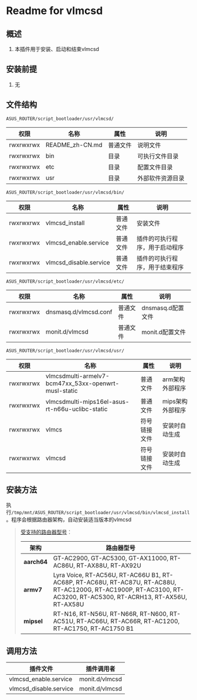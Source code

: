 # Readme for vlmcsd

## 概述

1. 本插件用于安装、启动和结束vlmcsd

## 安装前提

1. 无

## 文件结构

`ASUS_ROUTER/script_bootloader/usr/vlmcsd/`

| 权限      | 名称            | 属性     | 说明             |
| --------- | --------------- | -------- | ---------------- |
| rwxrwxrwx | README_zh-CN.md | 普通文件 | 说明文件         |
| rwxrwxrwx | bin             | 目录     | 可执行文件目录   |
| rwxrwxrwx | etc             | 目录     | 配置文件目录     |
| rwxrwxrwx | usr             | 目录     | 外部软件资源目录 |

`ASUS_ROUTER/script_bootloader/usr/vlmcsd/bin/`

| 权限      | 名称                   | 属性     | 说明                           |
| --------- | ---------------------- | -------- | ------------------------------ |
| rwxrwxrwx | vlmcsd_install         | 普通文件 | 安装文件                       |
| rwxrwxrwx | vlmcsd_enable.service  | 普通文件 | 插件的可执行程序，用于启动程序 |
| rwxrwxrwx | vlmcsd_disable.service | 普通文件 | 插件的可执行程序，用于结束程序 |

`ASUS_ROUTER/script_bootloader/usr/vlmcsd/etc/`

| 权限      | 名称                  | 属性     | 说明              |
| --------- | --------------------- | -------- | ----------------- |
| rwxrwxrwx | dnsmasq.d/vlmcsd.conf | 普通文件 | dnsmasq.d配置文件 |
| rwxrwxrwx | monit.d/vlmcsd        | 普通文件 | monit.d配置文件   |

`ASUS_ROUTER/script_bootloader/usr/vlmcsd/usr/`

| 权限      | 名称                                                 | 属性         | 说明             |
| --------- | ---------------------------------------------------- | ------------ | ---------------- |
| rwxrwxrwx | vlmcsdmulti-armelv7-bcm47xx_53xx-openwrt-musl-static | 普通文件     | arm架构外部程序  |
| rwxrwxrwx | vlmcsdmulti-mips16el-asus-rt-n66u-uclibc-static      | 普通文件     | mips架构外部程序 |
| rwxrwxrwx | vlmcs                                                | 符号链接文件 | 安装时自动生成   |
| rwxrwxrwx | vlmcsd                                               | 符号链接文件 | 安装时自动生成   |

## 安装方法

执行`/tmp/mnt/ASUS_ROUTER/script_bootloader/usr/vlmcsd/bin/vlmcsd_install`。程序会根据路由器架构，自动安装适当版本的vlmcsd

   > [受支持的路由器型号](https://github.com/Entware/Entware/wiki/Install-on-Asus-stock-firmware)：
   >
   > | 架构        | 路由器型号                                                                                                                                                        |
   > | ----------- | ----------------------------------------------------------------------------------------------------------------------------------------------------------------- |
   > | **aarch64** | GT-AC2900, GT-AC5300, GT-AX11000, RT-AC86U, RT-AX88U, RT-AX92U                                                                                                    |
   > | **armv7**   | Lyra Voice, RT-AC56U, RT-AC66U B1, RT-AC68P, RT-AC68U, RT-AC87U, RT-AC88U, RT-AC1200G, RT-AC1900P, RT-AC3100, RT-AC3200, RT-AC5300, RT-ACRH13, RT-AX56U, RT-AX58U |
   > | **mipsel**  | RT-N16, RT-N56U, RT-N66R, RT-N600, RT-AC51U, RT-AC66U, RT-AC66R, RT-AC1200, RT-AC1750, RT-AC1750 B1                                                               |

## 调用方法

| 插件文件               | 插件调用者     |
| ---------------------- | -------------- |
| vlmcsd_enable.service  | monit.d/vlmcsd |
| vlmcsd_disable.service | monit.d/vlmcsd |